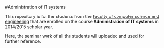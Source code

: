 #Administration of IT systems

This repository is for the students from the [Faculty of computer science and engineering](http://finki.ukim.mk/mk/home) that are enrolled on the course **Administration of IT systems** in 2014/2015 scholar year.

Here, the seminar work of all the students will uploaded and used for further reference.